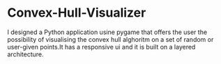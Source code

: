 # Convex-Hull-Visualizer
I designed a Python application usine pygame that offers the user the possibility of visualising the convex hull alghoritm on a set of random or user-given points.It has a responsive ui and it is built on a layered architecture.
